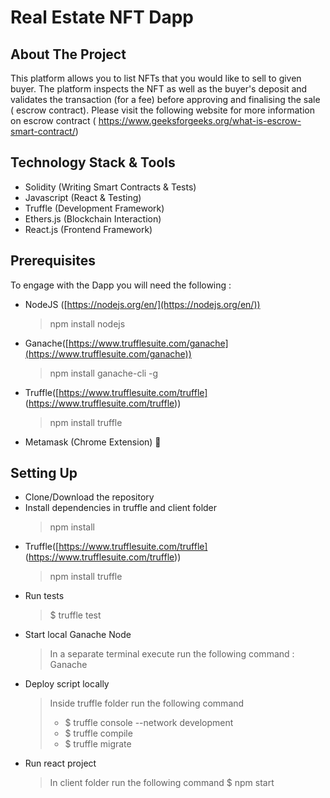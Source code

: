 # Real Estate NFT Dapp

## About The Project
This platform allows you to list NFTs that you would like to sell to given buyer. The platform inspects the NFT as well as the buyer's deposit and validates the transaction (for a fee) before approving and finalising the sale ( escrow contract).  Please visit the following website for more information on escrow contract ( https://www.geeksforgeeks.org/what-is-escrow-smart-contract/)


## Technology Stack & Tools
  - Solidity (Writing Smart Contracts & Tests)
- Javascript (React & Testing)
- Truffle (Development Framework)
- Ethers.js (Blockchain Interaction)
- React.js (Frontend Framework)

## Prerequisites 
To engage with the Dapp you will need the following :

* NodeJS ([https://nodejs.org/en/](https://nodejs.org/en/))
	> npm install nodejs
* Ganache([https://www.trufflesuite.com/ganache](https://www.trufflesuite.com/ganache))
	>npm install ganache-cli -g
* Truffle([https://www.trufflesuite.com/truffle] (https://www.trufflesuite.com/truffle))
	> npm install truffle
* Metamask (Chrome Extension) 🦊
  
## Setting Up

* Clone/Download the repository
* Install dependencies in truffle and client folder
	>npm install
* Truffle([https://www.trufflesuite.com/truffle] (https://www.trufflesuite.com/truffle))
	> npm install truffle
* Run tests
  > $ truffle test
* Start local Ganache Node
	> In a separate terminal execute run the following command : Ganache
* Deploy script locally
	>  Inside truffle folder run the following command
   > * $ truffle console --network development
   > * $ truffle compile
   > * $ truffle migrate
* Run react project
	>  In client folder run the following command
  > $ npm start
      
